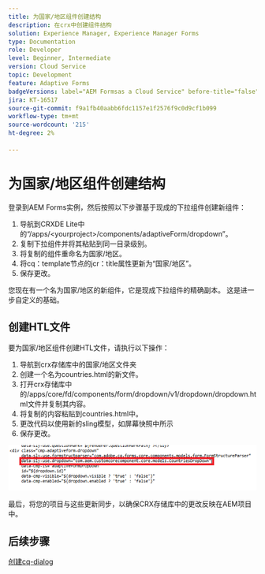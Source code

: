 ```yaml
---
title: 为国家/地区组件创建结构
description: 在crx中创建组件结构
solution: Experience Manager, Experience Manager Forms
type: Documentation
role: Developer
level: Beginner, Intermediate
version: Cloud Service
topic: Development
feature: Adaptive Forms
badgeVersions: label="AEM Formsas a Cloud Service" before-title="false"
jira: KT-16517
source-git-commit: f9a1fb40aabb6fdc1157e1f2576f9c0d9cf1b099
workflow-type: tm+mt
source-wordcount: '215'
ht-degree: 2%

---
```


# 为国家/地区组件创建结构

登录到AEM Forms实例，然后按照以下步骤基于现成的下拉组件创建新组件：

1. 导航到CRXDE Lite中的“/apps/&lt;yourproject>/components/adaptiveForm/dropdown”。
2. 复制下拉组件并将其粘贴到同一目录级别。
3. 将复制的组件重命名为国家/地区。
4. 将cq：template节点的jcr：title属性更新为“国家/地区”。
5. 保存更改。

您现在有一个名为国家/地区的新组件，它是现成下拉组件的精确副本。 这是进一步自定义的基础。

## 创建HTL文件

要为国家/地区组件创建HTL文件，请执行以下操作：

1. 导航到crx存储库中的国家/地区文件夹
2. 创建一个名为countries.html的新文件。
3. 打开crx存储库中的/apps/core/fd/components/form/dropdown/v1/dropdown/dropdown.html文件并复制其内容。
4. 将复制的内容粘贴到countries.html中。
5. 更改代码以使用新的sling模型，如屏幕快照中所示
6. 保存更改。

![sling-model](assets/countriesdropdown.png)

最后，将您的项目与这些更新同步，以确保CRX存储库中的更改反映在AEM项目中。


## 后续步骤

[创建cq-dialog](./dialog.md)
